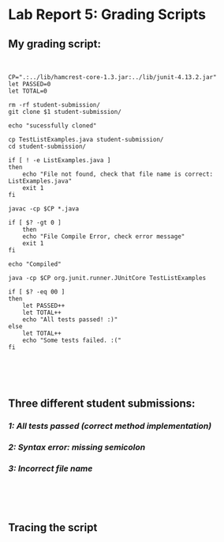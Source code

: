 # Lab Report 5: Grading Scripts

## **My grading script:**

<br/>

~~~
CP=".:../lib/hamcrest-core-1.3.jar:../lib/junit-4.13.2.jar"
let PASSED=0
let TOTAL=0

rm -rf student-submission/
git clone $1 student-submission/

echo "sucessfully cloned"

cp TestListExamples.java student-submission/
cd student-submission/

if [ ! -e ListExamples.java ]
then
    echo "File not found, check that file name is correct: ListExamples.java"
    exit 1
fi

javac -cp $CP *.java

if [ $? -gt 0 ]
    then
    echo "File Compile Error, check error message"
    exit 1 
fi

echo "Compiled"

java -cp $CP org.junit.runner.JUnitCore TestListExamples

if [ $? -eq 00 ]
then
    let PASSED++
    let TOTAL++
    echo "All tests passed! :)"
else
    let TOTAL++
    echo "Some tests failed. :("
fi
~~~

<br/><br/><br/>

## **Three different student submissions:**

### *1: All tests passed (correct method implementation)*

### *2: Syntax error: missing semicolon*

### *3: Incorrect file name*

<br/><br/><br/>

## **Tracing the script**